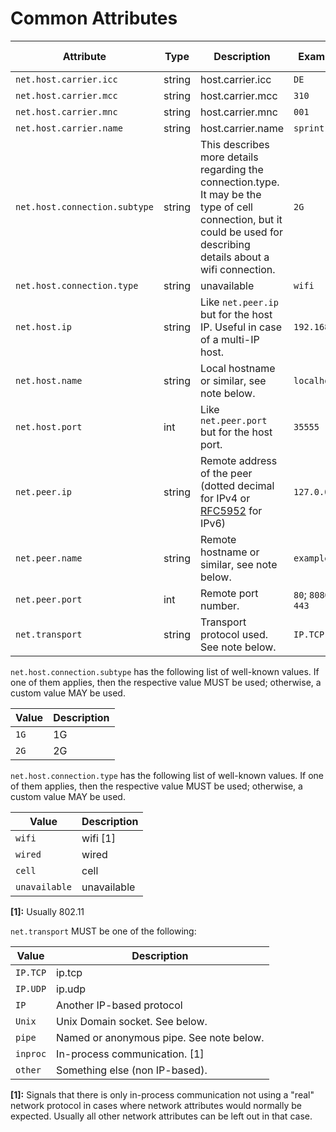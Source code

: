 # Common Attributes

<!-- Re-generate TOC with `TODO: ADD cmd` -->
<!-- semconv network -->
| Attribute  | Type | Description  | Examples  | Requirement Level |
|---|---|---|---|---|
| `net.host.carrier.icc` | string | host.carrier.icc | `DE` | Recommended |
| `net.host.carrier.mcc` | string | host.carrier.mcc | `310` | Recommended |
| `net.host.carrier.mnc` | string | host.carrier.mnc | `001` | Recommended |
| `net.host.carrier.name` | string | host.carrier.name | `sprint` | Recommended |
| `net.host.connection.subtype` | string | This describes more details regarding the connection.type. It may be the type of cell connection, but it could be used for describing details about a wifi connection. | `2G` | Recommended |
| `net.host.connection.type` | string | unavailable | `wifi` | Recommended |
| `net.host.ip` | string | Like `net.peer.ip` but for the host IP. Useful in case of a multi-IP host. | `192.168.0.1` | Recommended |
| `net.host.name` | string | Local hostname or similar, see note below. | `localhost` | Recommended |
| `net.host.port` | int | Like `net.peer.port` but for the host port. | `35555` | Recommended |
| `net.peer.ip` | string | Remote address of the peer (dotted decimal for IPv4 or [RFC5952](https://tools.ietf.org/html/rfc5952) for IPv6) | `127.0.0.1` | Recommended |
| `net.peer.name` | string | Remote hostname or similar, see note below. | `example.com` | Recommended |
| `net.peer.port` | int | Remote port number. | `80`; `8080`; `443` | Recommended |
| `net.transport` | string | Transport protocol used. See note below. | `IP.TCP` | Recommended |

`net.host.connection.subtype` has the following list of well-known values. If one of them applies, then the respective value MUST be used; otherwise, a custom value MAY be used.

| Value  | Description |
|---|---|
| `1G` | 1G |
| `2G` | 2G |

`net.host.connection.type` has the following list of well-known values. If one of them applies, then the respective value MUST be used; otherwise, a custom value MAY be used.

| Value  | Description |
|---|---|
| `wifi` | wifi [1] |
| `wired` | wired |
| `cell` | cell |
| `unavailable` | unavailable |

**[1]:** Usually 802.11

`net.transport` MUST be one of the following:

| Value  | Description |
|---|---|
| `IP.TCP` | ip.tcp |
| `IP.UDP` | ip.udp |
| `IP` | Another IP-based protocol |
| `Unix` | Unix Domain socket. See below. |
| `pipe` | Named or anonymous pipe. See note below. |
| `inproc` | In-process communication. [1] |
| `other` | Something else (non IP-based). |

**[1]:** Signals that there is only in-process communication not using a "real" network protocol in cases where network attributes would normally be expected. Usually all other network attributes can be left out in that case.
<!-- endsemconv -->
